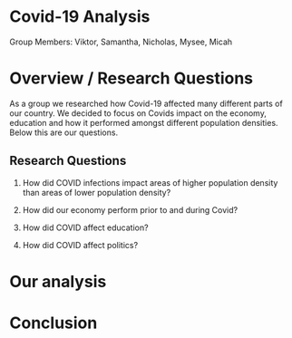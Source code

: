 # Covid-19 Analysis
Group Members: 
Viktor, Samantha, Nicholas, Mysee, Micah

# Overview / Research Questions
As a group we researched how Covid-19 affected many different parts of our country. We decided to focus on Covids impact on the economy, education and how it performed amongst different population densities. Below this are our questions.

## Research Questions

1. How did COVID infections impact areas of higher population density than areas of lower population density?

2. How did our economy perform prior to and during Covid?

3. How did COVID affect education?

4. How did COVID affect politics?

# Our analysis


# Conclusion
